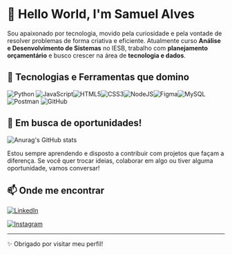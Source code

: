 # 👋 Hello World, I'm Samuel Alves

Sou apaixonado por tecnologia, movido pela curiosidade e pela vontade de resolver problemas de forma criativa e eficiente. Atualmente curso **Análise e Desenvolvimento de Sistemas** no IESB, trabalho com **planejamento orçamentário** e busco crescer na área de **tecnologia e dados**.

## 🚀 Tecnologias e Ferramentas que domino

![Python](https://img.shields.io/badge/python-3670A0?style=for-the-badge&logo=python&logoColor=ffdd54)  ![JavaScript](https://img.shields.io/badge/javascript-%23323330.svg?style=for-the-badge&logo=javascript&logoColor=%23F7DF1E)![HTML5](https://img.shields.io/badge/html5-%23E34F26.svg?style=for-the-badge&logo=html5&logoColor=white)![CSS3](https://img.shields.io/badge/css3-%231572B6.svg?style=for-the-badge&logo=css3&logoColor=white)![NodeJS](https://img.shields.io/badge/node.js-6DA55F?style=for-the-badge&logo=node.js&logoColor=white)![Figma](https://img.shields.io/badge/figma-%23F24E1E.svg?style=for-the-badge&logo=figma&logoColor=white)![MySQL](https://img.shields.io/badge/mysql-4479A1.svg?style=for-the-badge&logo=mysql&logoColor=white) ![Postman](https://img.shields.io/badge/Postman-FF6C37?style=for-the-badge&logo=postman&logoColor=white) ![GitHub](https://img.shields.io/badge/github-%23121011.svg?style=for-the-badge&logo=github&logoColor=white)

## 💼 Em busca de oportunidades!
![Anurag's GitHub stats](https://github-readme-stats.vercel.app/api?username=SamuelAlves&theme=vue-dark_icons=true)

Estou sempre aprendendo e disposto a contribuir com projetos que façam a diferença. Se você quer trocar ideias, colaborar em algo ou tiver alguma oportunidade, vamos conversar!

## 📫 Onde me encontrar

[![LinkedIn](https://img.shields.io/badge/LinkedIn-blue?style=for-the-badge&logo=linkedin)](https://www.linkedin.com/in/samuel-lima-alves-b16628268/)

[![Instagram](https://img.shields.io/badge/Instagram-E4405F?style=for-the-badge&logo=instagram&logoColor=white)](https://www.instagram.com/_samuhalves?igsh=bzc2dmw0bTJ2MHhw)

---

✨ Obrigado por visitar meu perfil!

